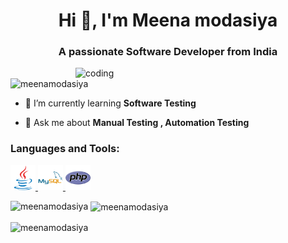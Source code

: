 <h1 align="center">Hi 👋, I'm Meena modasiya</h1>
<h3 align="center">A passionate Software Developer from India</h3>
<img src="https://img.freepik.com/premium-vector/developer-using-mobile_24640-79630.jpg" alt="coding" align="right" width="400" />
<p align="left"> <img src="https://komarev.com/ghpvc/?username=meenamodasiya&label=Profile%20views&color=0e75b6&style=flat" alt="meenamodasiya" /> </p>

- 🌱 I’m currently learning **Software Testing**

- 💬 Ask me about **Manual Testing , Automation Testing**


<p align="left">
</p>

<h3 align="left">Languages and Tools:</h3>
<p align="left"> <a href="https://www.java.com" target="_blank" rel="noreferrer"> <img src="https://raw.githubusercontent.com/devicons/devicon/master/icons/java/java-original.svg" alt="java" width="40" height="40"/> </a> <a href="https://www.mysql.com/" target="_blank" rel="noreferrer"> <img src="https://raw.githubusercontent.com/devicons/devicon/master/icons/mysql/mysql-original-wordmark.svg" alt="mysql" width="40" height="40"/> </a> 
  <a href="https://www.php.net" target="_blank" rel="noreferrer"> <img src="https://raw.githubusercontent.com/devicons/devicon/master/icons/php/php-original.svg" alt="php" width="40" height="40"/> </a> </p>

<p><img align="left" src="https://github-readme-stats.vercel.app/api/top-langs?username=meenamodasiya&show_icons=true&locale=en&layout=compact" alt="meenamodasiya" /></p>

<p>&nbsp;<img align="center" src="https://github-readme-stats.vercel.app/api?username=meenamodasiya&show_icons=true&locale=en" alt="meenamodasiya" /></p>

<p><img align="center" src="https://github-readme-streak-stats.herokuapp.com/?user=meenamodasiya&" alt="meenamodasiya" /></p>

